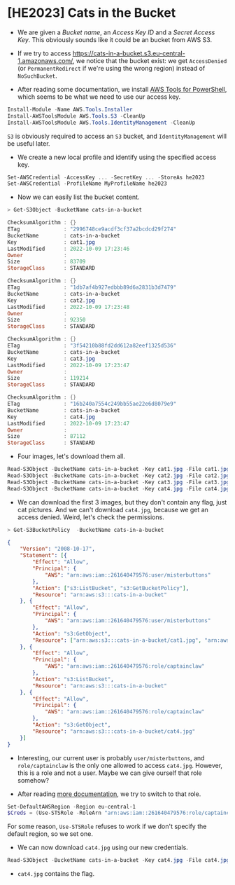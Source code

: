 # [HE2023] Cats in the Bucket

- We are given a _Bucket name_, an _Access Key ID_ and a _Secret Access Key_. This obviously sounds like it could be an bucket from AWS S3.

- If we try to access https://cats-in-a-bucket.s3.eu-central-1.amazonaws.com/, we notice that the bucket exist: we get `AccessDenied` (or `PermanentRedirect` if we're using the wrong region) instead of `NoSuchBucket`.

- After reading some documentation, we install [AWS Tools for PowerShell](https://docs.aws.amazon.com/powershell/latest/userguide/pstools-welcome.html), which seems to be what we need to use our access key.

```powershell
Install-Module -Name AWS.Tools.Installer
Install-AWSToolsModule AWS.Tools.S3 -CleanUp
Install-AWSToolsModule AWS.Tools.IdentityManagement -CleanUp
```

`S3` is obviously required to access an `S3` bucket, and `IdentityManagement` will be useful later.

- We create a new local profile and identify using the specified access key.

```powershell
Set-AWSCredential -AccessKey ... -SecretKey ... -StoreAs he2023
Set-AWSCredential -ProfileName MyProfileName he2023
```

- Now we can easily list the bucket content.

```powershell
> Get-S3Object -BucketName cats-in-a-bucket

ChecksumAlgorithm : {}
ETag              : "2996748ce9acdf3cf37a2bcdcd29f274"
BucketName        : cats-in-a-bucket
Key               : cat1.jpg
LastModified      : 2022-10-09 17:23:46
Owner             :
Size              : 83709
StorageClass      : STANDARD

ChecksumAlgorithm : {}
ETag              : "1db7af4b927edbbb89d6a2831b3d7479"
BucketName        : cats-in-a-bucket
Key               : cat2.jpg
LastModified      : 2022-10-09 17:23:48
Owner             :
Size              : 92350
StorageClass      : STANDARD

ChecksumAlgorithm : {}
ETag              : "3f54210b88fd2dd612a82eef1325d536"
BucketName        : cats-in-a-bucket
Key               : cat3.jpg
LastModified      : 2022-10-09 17:23:47
Owner             :
Size              : 119214
StorageClass      : STANDARD

ChecksumAlgorithm : {}
ETag              : "16b240a7554c249bb55ae22e6d8079e9"
BucketName        : cats-in-a-bucket
Key               : cat4.jpg
LastModified      : 2022-10-09 17:23:47
Owner             :
Size              : 87112
StorageClass      : STANDARD
```

- Four images, let's download them all.

```powershell
Read-S3Object -BucketName cats-in-a-bucket -Key cat1.jpg -File cat1.jpg
Read-S3Object -BucketName cats-in-a-bucket -Key cat2.jpg -File cat2.jpg
Read-S3Object -BucketName cats-in-a-bucket -Key cat3.jpg -File cat3.jpg
Read-S3Object -BucketName cats-in-a-bucket -Key cat4.jpg -File cat4.jpg
```

- We can download the first 3 images, but they don't contain any flag, just cat pictures. And we can't download `cat4.jpg`, because we get an access denied. Weird, let's check the permissions.

```powershell
> Get-S3BucketPolicy  -BucketName cats-in-a-bucket
```
```json
{
    "Version": "2008-10-17",
    "Statement": [{
        "Effect": "Allow",
        "Principal": {
            "AWS": "arn:aws:iam::261640479576:user/misterbuttons"
        },
        "Action": ["s3:ListBucket", "s3:GetBucketPolicy"],
        "Resource": "arn:aws:s3:::cats-in-a-bucket"
    }, {
        "Effect": "Allow",
        "Principal": {
            "AWS": "arn:aws:iam::261640479576:user/misterbuttons"
        },
        "Action": "s3:GetObject",
        "Resource": ["arn:aws:s3:::cats-in-a-bucket/cat1.jpg", "arn:aws:s3:::cats-in-a-bucket/cat2.jpg", "arn:aws:s3:::cats-in-a-bucket/cat3.jpg"]
    }, {
        "Effect": "Allow",
        "Principal": {
            "AWS": "arn:aws:iam::261640479576:role/captainclaw"
        },
        "Action": "s3:ListBucket",
        "Resource": "arn:aws:s3:::cats-in-a-bucket"
    }, {
        "Effect": "Allow",
        "Principal": {
            "AWS": "arn:aws:iam::261640479576:role/captainclaw"
        },
        "Action": "s3:GetObject",
        "Resource": "arn:aws:s3:::cats-in-a-bucket/cat4.jpg"
    }]
}
```

- Interesting, our current user is probably `user/misterbuttons`, and `role/captainclaw` is the only one allowed to access `cat4.jpg`. However, this is a role and not a user. Maybe we can give ourself that role somehow?

- After reading [more documentation](https://docs.aws.amazon.com/IAM/latest/UserGuide/id_roles_use_switch-role-twp.html), we try to switch to that role.

```powershell
Set-DefaultAWSRegion -Region eu-central-1
$Creds = (Use-STSRole -RoleArn "arn:aws:iam::261640479576:role/captainclaw" -RoleSessionName "captainclaw").Credentials
```

For some reason, `Use-STSRole` refuses to work if we don't specify the default region, so we set one.

- We can now download `cat4.jpg` using our new credentials.

```powershell
Read-S3Object -BucketName cats-in-a-bucket -Key cat4.jpg -File cat4.jpg -Credential $Creds
```

- `cat4.jpg` contains the flag.
